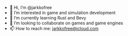 - 👋 Hi, I’m @jarkkofree
- 👀 I’m interested in game and simulation development
- 🌱 I’m currently learning Rust and Bevy
- 💞️ I’m looking to collaborate on games and game engines
- 📫 How to reach me: jarkkofree@icloud.com

<!---
jarkkofree/jarkkofree is a ✨ special ✨ repository because its `README.md` (this file) appears on your GitHub profile.
You can click the Preview link to take a look at your changes.
--->

